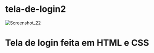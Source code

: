 # tela-de-login2
![Screenshot_22](https://user-images.githubusercontent.com/131272842/234080493-f01d3748-4022-4601-a1eb-bd20dc833853.png)
# Tela de login feita em HTML e CSS
